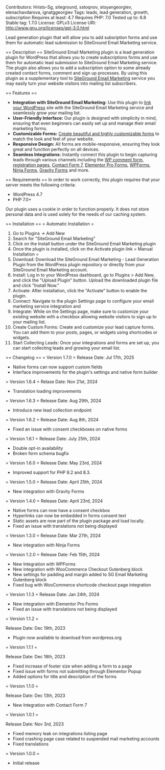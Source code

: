 Contributors: Hristo-Sg, siteground, sstoqnov, stoyangeorgiev, elenachavdarova, ignatggeorgiev
Tags: leads, lead generation, growth, subscription
Requires at least: 4.7
Requires PHP: 7.0
Tested up to: 6.8
Stable tag: 1.7.0
License: GPLv3
License URI: http://www.gnu.org/licenses/gpl-3.0.html

Lead generation plugin that will allow you to add subsription forms and use them for automatic lead submission to SiteGround Email Marketing service.

== Description ==
SiteGround Email Marketing plugin is a lead generation plugin for WordPress that allows you to create subscriptions forms and use them for automatic lead submission to SiteGround Email Marketing service. The plugin also allows you to add a subscription option to some already created contact forms, comment and sign up processes. By using this plugin as a supplementary tool to [SiteGround Email Marketing](https://eu.siteground.com/email-marketing) service you may easily turn your website visitors into mailing list subscribers.


== Features ==
* **Integration with SiteGround Email Marketing:** Use this plugin to [link your WordPress](https://eu.siteground.com/kb/start-getting-subscribers-from-wordpress/#How_to_connect_the_Email_Marketing_plugin_to_SiteGround_Email_Marketing) site with the SiteGround Email Marketing service and seamlessly grow your mailing list.
* **User-Friendly Interface:** Our plugin is designed with simplicity in mind, ensuring that even beginners can easily set up and manage their email marketing forms.
* **Customizable Forms:** [Create beautiful and highly customizable forms](https://eu.siteground.com/kb/create-custom-sign-up-form/) to match the look and feel of your website.
* **Responsive Design:** All forms are mobile-responsive, ensuring they look great and function perfectly on all devices.
* **Seamless Integrations:** Instantly connect this plugin to begin capturing leads through various channels including the [WP comment form, registration pages](https://eu.siteground.com/kb/collect-subscribers-from-wordpress-forms/), [Contact Form 7](https://eu.siteground.com/kb/email-marketing-integration-with-contact-form-7/), [Elementor Pro Forms](https://www.siteground.com/kb/email-marketing-integration-with-elementor-pro-forms/), [WPForms](https://www.siteground.com/kb/email-marketing-integration-with-wpforms/), [Ninja Forms](https://www.siteground.com/kb/email-marketing-integration-with-ninja-forms), [Gravity Forms](https://www.siteground.com/kb/email-marketing-integration-with-gravity-forms/) and more.


== Requirements ==
In order to work correctly, this plugin requires that your server meets the following criteria:

* WordPress 4.7
* PHP 7.0+

Our plugin uses a cookie in order to function properly. It does not store personal data and is used solely for the needs of our caching system.

== Installation ==
= Automatic Installation =
1. Go to Plugins -> Add New
1. Search for "SiteGround Email Marketing"
1. Click on the Install button under the SiteGround Email Marketing plugin
1. Once the plugin is installed, click on the Activate plugin link
   = Manual Installation =
1. Download: Download the  SiteGround Email Marketing - Lead Generation Plugin from the WordPress plugin repository or directly from your SiteGround Email Marketing account.
1. Install: Log in to your WordPress dashboard, go to Plugins > Add New, and click the "Upload Plugin" button. Upload the downloaded plugin file and click "Install Now."
1. Activate: After installation, click the "Activate" button to enable the plugin.
1. Connect: Navigate to the plugin Settings page to configure your email marketing service integration and
1. Integrate: While on the Settings page, make sure to customize your existing website with a checkbox allowing website visitors to sign up to your mailing list.
1. Create Custom Forms: Create and customize your lead capture forms. You can add them to your posts, pages, or widgets using shortcodes or widgets.
1. Start Collecting Leads: Once your integrations and forms are set up, you can start collecting leads and growing your email list.

== Changelog ==
= Version 1.7.0 =
Release Date: Jul 17th, 2025
* Native forms can now support custom fields
* Interface improvements for the plugin's settings and native form builder

= Version 1.6.4 =
Relase Date: Nov 21st, 2024

* Translation loading improvements

= Version 1.6.3 =
Release Date: Aug 29th, 2024

* Introduce new lead collection endpoint

= Version 1.6.2 =
Release Date: Aug 8th, 2024

* Fixed an issue with consent checkboxes on native forms

= Version 1.6.1 =
Release Date: July 25th, 2024

* Double opt-in availability
* Broken form schema bugfix

= Version 1.6.0 =
Release Date: May 23rd, 2024

* Improved support for PHP 8.2 and 8.3.

= Version 1.5.0 =
Release Date: April 25th, 2024

* New integration with Gravity Forms

= Version 1.4.0 =
Release Date: April 23rd, 2024

* Native forms can now have a consent checkbox
* Hyperlinks can now be embedded in forms consent text
* Static assets are now part of the plugin package and load locally.
* Fixed an issue with translations not being displayed

= Version 1.3.0 =
Release Date: Mar 27th, 2024

* New integration with Ninja Forms

= Version 1.2.0 =
Release Date: Feb 15th, 2024

* New Integration with WPForms
* New integration with WooCommerce Checkout Gutenberg block
* New settings for padding and margin added to SG Email Marketing Gutenberg block
* Fixed bug with WooCommerce shortcode checkout page integration

= Version 1.1.3 =
Release Date: Jan 24th, 2024

* New integration with Elementor Pro Forms
* Fixed an issue with translations not being displayed

= Version 1.1.2 =

Release Date: Dec 19th, 2023

* Plugin now available to download from wordpress.org

= Version 1.1.1 =

Release Date: Dec 18th, 2023

* Fixed increase of footer size when adding a form to a page
* Fixed issue with forms not submitting through Elementor Popup
* Added options for title and description of the forms

= Version 1.1.0 =

Release Date: Dec 13th, 2023

* New Integration with Contact Form 7

= Version 1.0.1 =

Release Date: Nov 3rd, 2023

* Fixed memory leak on integrations listing page
* Fixed crashing page case related to suspended mail marketing accounts
* Fixed translations

= Version 1.0.0 =

* Initial release
